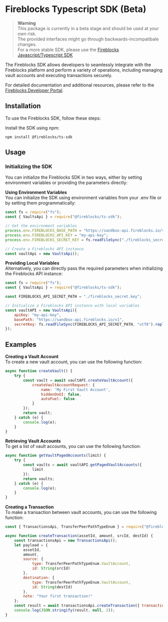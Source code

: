 # Fireblocks Typescript SDK (Beta)

> **Warning**  
> This package is currently in a beta stage and should be used at your own risk.  
> The provided interfaces might go through backwards-incompatibale changes.  
> For a more stable SDK, please use the [Fireblocks Javascript/Typescript SDK](https://github.com/fireblocks/fireblocks-sdk-js)

The Fireblocks SDK allows developers to seamlessly integrate with the Fireblocks platform and perform a variety of operations, including managing vault accounts and executing transactions securely.

For detailed documentation and additional resources, please refer to the [Fireblocks Developer Portal](https://developers.fireblocks.com/).


## Installation

To use the Fireblocks SDK, follow these steps:

Install the SDK using npm:

```shell
npm install @fireblocks/ts-sdk
```

## Usage
### Initializing the SDK
You can initialize the Fireblocks SDK in two ways, either by setting environment variables or providing the parameters directly:

<p><strong>Using Environment Variables</strong><br>
You can initialize the SDK using environment variables from your .env file or by setting them programmatically:</p>


```javascript
const fs = require("fs");
const { VaultsApi } = require("@fireblocks/ts-sdk");

// Set the environment variables
process.env.FIREBLOCKS_BASE_PATH = "https://sandbox-api.fireblocks.io/v1";
process.env.FIREBLOCKS_API_KEY = "my-api-key";
process.env.FIREBLOCKS_SECRET_KEY = fs.readFileSync("./fireblocks_secret.key", "utf8").replace(/\\n/gm, "\n");

// Create a Fireblocks API instance
const vaultApi = new VaultsApi();

```
<p><strong>Providing Local Variables</strong><br>
Alternatively, you can directly pass the required parameters when initializing the Fireblocks API instance:</p>

```javascript
const fs = require("fs");
const { VaultsApi } = require("@fireblocks/ts-sdk");

const FIREBLOCKS_API_SECRET_PATH = "./fireblocks_secret.key";

// Initialize a Fireblocks API instance with local variables
const vaultAPI = new VaultsApi({
    apiKey: "my-api-key",
    basePath: "https://sandbox-api.fireblocks.io/v1",
    secretKey: fs.readFileSync(FIREBLOCKS_API_SECRET_PATH, "utf8").replace(/\\n/gm, "\n"),
});
```
## Examples 
<p><strong>Creating a Vault Account</strong><br>
To create a new vault account, you can use the following function:</p>

```javascript
async function createVault() {
    try {
        const vault = await vaultAPI.createVaultAccount({
            createVaultAccountRequest: {
                name: 'My First Vault Account',
                hiddenOnUI: false,
                autoFuel: false
            }
        });
        return vault;
    } catch (e) {
        console.log(e);
    }
}
```

<p><strong>Retrieving Vault Accounts</strong><br>
To get a list of vault accounts, you can use the following function:</p>

```javascript
async function getVaultPagedAccounts(limit) {
    try {
        const vaults = await vaultAPI.getPagedVaultAccounts({
            limit
        });
        return vaults;
    } catch (e) {
        console.log(e);
    }
}

```

<p><strong>Creating a Transaction</strong><br>
To make a transaction between vault accounts, you can use the following function:</p>

```javascript
const { TransactionsApi, TransferPeerPathTypeEnum } = require("@fireblocks/ts-sdk");

async function createTransaction(assetId, amount, srcId, destId) {
    const transactionsApi = new TransactionsApi();
    let payload = {
        assetId,
        amount,
        source: {
            type: TransferPeerPathTypeEnum.VaultAccount,
            id: String(srcId)
        },
        destination: {
            type: TransferPeerPathTypeEnum.VaultAccount,
            id: String(destId)
        },
        note: "Your first transaction!"
    };
    const result = await transactionsApi.createTransaction({ transactionRequest: payload });
    console.log(JSON.stringify(result, null, 2));
}
```

